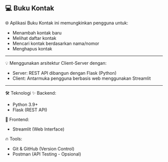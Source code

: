 💻 Buku Kontak
---
🌐 Aplikasi Buku Kontak ini memungkinkan pengguna untuk:
- Menambah kontak baru
- Melihat daftar kontak
- Mencari kontak berdasarkan nama/nomor
- Menghapus kontak
---
💡 Menggunakan arsitektur Client-Server dengan:
- Server: REST API dibangun dengan Flask (Python)
- Client: Antarmuka pengguna berbasis web menggunakan Streamlit
---
🛠️ Teknologi
✨ Backend:
  - Python 3.9+
  - Flask (REST API)

🚀 Frontend:
  - Streamlit (Web Interface)

🔥 Tools:
  - Git & GitHub (Version Control)
  - Postman (API Testing - Opsional)
